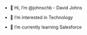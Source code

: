 - 👋 Hi, I’m @johnschb - David Johns

- 👀 I’m interested in Technology
- 🌱 I’m currently learning Salesforce


<!---
johnschb/johnschb is a ✨ special ✨ repository because its `README.md` (this file) appears on your GitHub profile.
You can click the Preview link to take a look at your changes.
--->
